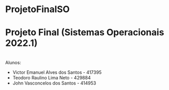 # ProjetoFinalSO

<h1>Projeto Final (Sistemas Operacionais 2022.1)</h1>
<br>
Alunos:
<br>
<ul>
  <li>
    Victor Emanuel Alves dos Santos - 417395
  </li>
  <li>
    Teodoro Raulino Lima Neto - 429884
  </li>
  <li>
    John Vasconcelos dos Santos - 414953
  </li>
</ul>
